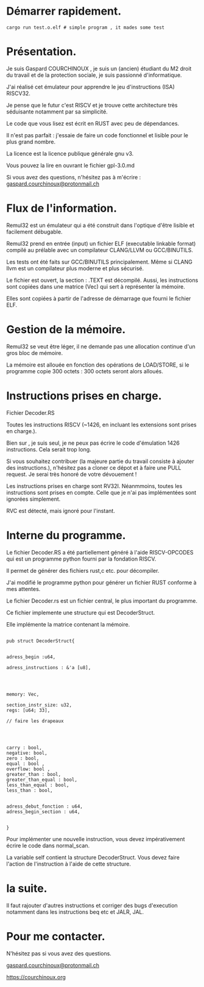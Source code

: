 # Démarrer rapidement.



```
cargo run test.o.elf # simple program , it mades some test 
```

# Présentation. 


Je suis Gaspard COURCHINOUX , je suis un (ancien) étudiant du M2 droit du travail et de la protection sociale, je suis passionné d'informatique. 


J'ai réalisé cet émulateur pour apprendre le jeu d'instructions (ISA) RISCV32. 


Je pense que le futur c'est RISCV et je trouve cette architecture très séduisante notamment par sa simplicité. 


Le code que vous lisez est écrit en RUST avec peu de dépendances. 


Il n'est pas parfait :  j'essaie de faire un code fonctionnel et lisible pour le plus grand nombre.



La licence est la licence publique générale gnu v3. 

Vous pouvez la lire en ouvrant le fichier gpl-3.0.md

Si vous avez des questions, n'hésitez pas à m'écrire : gaspard.courchinoux@protonmail.ch



# Flux de l'information. 


Remul32 est un émulateur qui a été construit dans l'optique d'être lisible et facilement débugable. 

Remul32 prend en entrée (input) un fichier ELF (executable linkable format) compilé au prélable avec un compilateur CLANG/LLVM ou GCC/BINUTILS. 


Les tests ont été faits sur GCC/BINUTILS principalement. Même si CLANG llvm est un compilateur plus moderne et plus sécurisé. 

Le fichier est ouvert, la section : .TEXT est décompilé. Aussi, les instructions sont copiées dans une matrice (Vec) qui sert à représenter la mémoire. 


Elles sont copiées à partir de l'adresse de démarrage que fourni le fichier ELF. 


# Gestion de la mémoire.


Remul32 se veut être léger, il ne demande pas une allocation continue d'un gros bloc de mémoire. 


La mémoire est allouée en fonction des opérations de  LOAD/STORE, si le programme copie 300 octets : 300 octets seront alors alloués. 


# Instructions prises en charge.

Fichier Decoder.RS

Toutes les instructions RISCV (~1426, en incluant les extensions sont prises en charge.). 

Bien sur , je suis seul, je ne peux pas écrire le code d'émulation 1426 instructions. Cela serait trop long. 

Si vous souhaitez contribuer (la majeure partie du travail consiste à ajouter des instructions.), n'hésitez pas a cloner ce dépot et à faire une PULL request. Je serai très honoré de votre dévouement !


Les instructions prises en charge sont RV32I. Néanmmoins, toutes les instructions sont prises en compte. Celle que je n'ai pas implémentées sont ignorées simplement. 


RVC est détecté, mais ignoré pour l'instant. 

# Interne du programme.



Le fichier Decoder.RS a été partiellement généré à l'aide RISCV-OPCODES qui est un programme python fourni par la fondation RISCV. 

Il permet de générer des fichiers rust,c etc. pour décompiler. 

J'ai modifié le programme python pour générer un fichier RUST conforme à mes attentes. 


Le fichier Decoder.rs est un fichier central, le plus important du programme. 


Ce fichier implemente une structure qui est DecoderStruct. 

Elle implémente la matrice contenant la mémoire. 

```

pub struct DecoderStruct{


adress_begin :u64,

adress_instructions : &'a [u8],




memory: Vec,

section_instr_size: u32,
regs: [u64; 33],

// faire les drapeaux




carry : bool,
negative: bool,
zero : bool,
equal : bool ,
overflow: bool ,
greater_than : bool,
greater_than_equal : bool,
less_than_equal : bool,
less_than : bool,


adress_debut_fonction : u64,
adress_begin_section : u64,


}

```



Pour implémenter une nouvelle instruction, vous devez impérativement écrire le code dans normal_scan. 

La variable self contient la structure DecoderStruct. Vous devez faire l'action de l'instruction à l'aide de cette structure. 




# la suite.



Il faut rajouter d'autres instructions et corriger des bugs d'execution notamment dans les instructions beq etc et JALR, JAL. 



# Pour me contacter. 

N'hésitez pas si vous avez des questions.


gaspard.courchinoux@protonmail.ch


https://courchinoux.org


